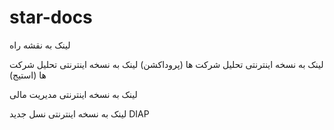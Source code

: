 # star-docs

لینک به نقشه راه

لینک به نسخه اینترنتی تحلیل شرکت ها (پروداکشن)
لینک به نسخه اینترنتی تحلیل شرکت ها (استیج)

لینک به نسخه اینترنتی مدیریت مالی

لینک به نسخه اینترنتی نسل جدید DIAP
